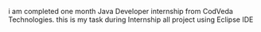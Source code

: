 i am completed one month Java Developer internship from CodVeda Technologies.
this is my task during Internship
all project using Eclipse IDE

